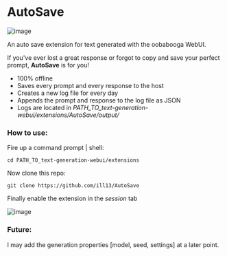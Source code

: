 # AutoSave
![image](https://github.com/ill13/AutoSave/assets/10509740/3577e6bc-1ca4-4699-977c-bd8b75ec7176)


An auto save extension for text generated with the oobabooga WebUI.

If you've ever lost a great response or forgot to copy and save your perfect prompt, **AutoSave** is for you!

- 100% offline
- Saves every prompt and every response to the host
- Creates a new log file for every day
- Appends the prompt and response to the log file as JSON
- Logs are located in *PATH_TO_text-generation-webui/extensions/AutoSave/output/*

### How to use:

Fire up a command prompt | shell:

```cd PATH_TO_text-generation-webui/extensions```

Now clone this repo:

```git clone https://github.com/ill13/AutoSave```

Finally enable the extension in the *session* tab

![image](https://github.com/ill13/SpeakLocal/assets/10509740/f7f2844d-537d-426a-8110-0ce674e05d11)

### Future:

I may add the generation properties [model, seed, settings] at a later point. 

